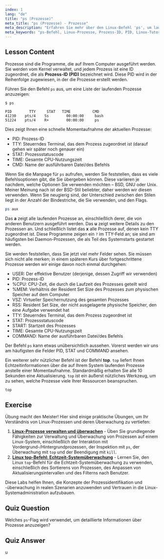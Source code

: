 ```yaml
---
index: 1
lang: "de"
title: "ps (Prozesse)"
meta_title: "ps (Prozesse) - Prozesse"
meta_description: "Erfahren Sie mehr über den Linux-Befehl 'ps', um laufende Prozesse anzuzeigen und Prozess-IDs (PIDs) zu verstehen. Erhalten Sie eine Einführung in die Prozessverwaltung für Anfänger."
meta_keywords: "ps-Befehl, Linux-Prozesse, Prozess-ID, PID, Linux-Tutorial, Anfänger, Leitfaden, top-Befehl"
---
```


## Lesson Content

Prozesse sind die Programme, die auf Ihrem Computer ausgeführt werden. Sie werden vom Kernel verwaltet, und jedem Prozess ist eine ID zugeordnet, die als **Prozess-ID (PID)** bezeichnet wird. Diese PID wird in der Reihenfolge zugewiesen, in der die Prozesse erstellt werden.

Führen Sie den Befehl `ps` aus, um eine Liste der laufenden Prozesse anzuzeigen:

```plaintext
$ ps

PID        TTY     STAT   TIME          CMD
41230    pts/4    Ss        00:00:00     bash
51224    pts/4    R+        00:00:00     ps
```

Dies zeigt Ihnen eine schnelle Momentaufnahme der aktuellen Prozesse:

- PID: Prozess-ID
- TTY: Steuerndes Terminal, das dem Prozess zugeordnet ist (darauf gehen wir später noch genauer ein)
- STAT: Prozessstatuscode
- TIME: Gesamte CPU-Nutzungszeit
- CMD: Name der ausführbaren Datei/des Befehls

Wenn Sie die Manpage für `ps` aufrufen, werden Sie feststellen, dass es viele Befehlsoptionen gibt, die Sie übergeben können. Diese variieren je nachdem, welche Optionen Sie verwenden möchten – BSD, GNU oder Unix. Meiner Meinung nach ist der BSD-Stil beliebter, daher werden wir diesen verwenden. Wenn Sie neugierig sind, der Unterschied zwischen den Stilen liegt in der Anzahl der Bindestriche, die Sie verwenden, und den Flags.

```bash
ps aux
```

Das **a** zeigt alle laufenden Prozesse an, einschließlich derer, die von anderen Benutzern ausgeführt werden. Das **u** zeigt weitere Details zu den Prozessen an. Und schließlich listet das **x** alle Prozesse auf, denen kein TTY zugeordnet ist. Diese Programme zeigen ein `?` im TTY-Feld an; sie sind am häufigsten bei Daemon-Prozessen, die als Teil des Systemstarts gestartet werden.

Sie werden feststellen, dass Sie jetzt viel mehr Felder sehen. Sie müssen sich nicht alle merken; in einem späteren Kurs über fortgeschrittene Prozesse werden wir einige davon noch einmal durchgehen:

- USER: Der effektive Benutzer (derjenige, dessen Zugriff wir verwenden)
- PID: Prozess-ID
- %CPU: CPU-Zeit, die durch die Laufzeit des Prozesses geteilt wird
- %MEM: Verhältnis der Resident Set Size des Prozesses zum physischen Speicher auf dem Computer
- VSZ: Virtueller Speichernutzung des gesamten Prozesses
- RSS: Resident Set Size, der nicht ausgelagerte physische Speicher, den eine Aufgabe verwendet hat
- TTY: Steuerndes Terminal, das dem Prozess zugeordnet ist
- STAT: Prozessstatuscode
- START: Startzeit des Prozesses
- TIME: Gesamte CPU-Nutzungszeit
- COMMAND: Name der ausführbaren Datei/des Befehls

Der Befehl `ps` kann etwas unübersichtlich aussehen. Vorerst werden wir uns am häufigsten die Felder PID, STAT und COMMAND ansehen.

Ein weiterer sehr nützlicher Befehl ist der Befehl **top**. `top` liefert Ihnen Echtzeitinformationen über die auf Ihrem System laufenden Prozesse anstelle einer Momentaufnahme. Standardmäßig erhalten Sie alle 10 Sekunden eine Aktualisierung. `top` ist ein äußerst nützliches Werkzeug, um zu sehen, welche Prozesse viele Ihrer Ressourcen beanspruchen.

```bash
top
```

## Exercise

Übung macht den Meister! Hier sind einige praktische Übungen, um Ihr Verständnis von Linux-Prozessen und deren Überwachung zu vertiefen:

1. **[Linux-Prozesse verwalten und überwachen](https://labex.io/de/labs/comptia-manage-and-monitor-linux-processes-590864)** - Üben Sie grundlegende Fähigkeiten zur Verwaltung und Überwachung von Prozessen auf einem Linux-System, einschließlich der Interaktion mit Vordergrund-/Hintergrundprozessen, der Inspektion mit `ps`, der Überwachung mit `top` und der Beendigung mit `kill`.
2. **[Linux top-Befehl: Echtzeit-Systemüberwachung](https://labex.io/de/labs/linux-linux-top-command-real-time-system-monitoring-388500)** - Lernen Sie, den Linux `top`-Befehl für die Echtzeit-Systemüberwachung zu verwenden, einschließlich des Sortierens von Prozessen, des Anpassen von Aktualisierungsintervallen und des Filterns nach Benutzer.

Diese Labs helfen Ihnen, die Konzepte der Prozessidentifikation und -überwachung in realen Szenarien anzuwenden und Vertrauen in die Linux-Systemadministration aufzubauen.

## Quiz Question

Welches `ps`-Flag wird verwendet, um detaillierte Informationen über Prozesse anzuzeigen?

## Quiz Answer

u
